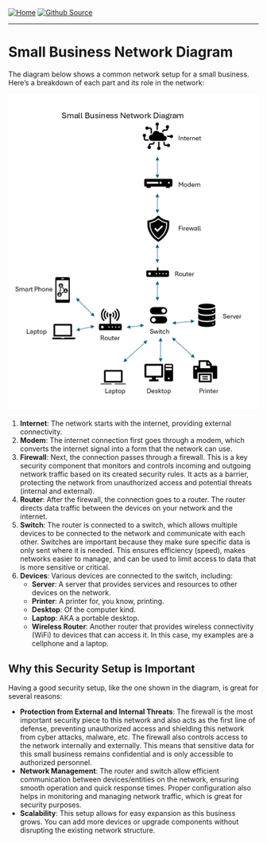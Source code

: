 <div style="display: inline-block;">
  <a href="https://breachopen.github.io/Chas-Riley/">
    <img src="https://img.shields.io/badge/Home-3ba0e6" alt="Home">
  </a>
</div>

<div style="display: inline-block;">
  <a href="https://github.com/BreachOpen/Chas-Riley/" target="_blank">
    <img src="https://img.shields.io/badge/Github_Source-3ba0e6" alt="Github Source">
  </a>
</div>


---

# Small Business Network Diagram

The diagram below shows a common network setup for a small business. Here’s a breakdown of each part and its role in the network:

![Small Business Network Diagram](assets/img/network/network1.png)

1. **Internet**: The network starts with the internet, providing external connectivity.
2. **Modem**: The internet connection first goes through a modem, which converts the internet signal into a form that the network can use.
3. **Firewall**: Next, the connection passes through a firewall. This is a key security component that monitors and controls incoming and outgoing network traffic based on its created security rules. It acts as a barrier, protecting the network from unauthorized access and potential threats (internal and external).
4. **Router**: After the firewall, the connection goes to a router. The router directs data traffic between the devices on your network and the internet.
5. **Switch**: The router is connected to a switch, which allows multiple devices to be connected to the network and communicate with each other. Switches are important because they make sure specific data is only sent where it is needed. This ensures efficiency (speed), makes networks easier to manage, and can be used to limit access to data that is more sensitive or critical.
6. **Devices**: Various devices are connected to the switch, including:
   - **Server**: A server that provides services and resources to other devices on the network.
   - **Printer**: A printer for, you know, printing.
   - **Desktop**: Of the computer kind.
   - **Laptop**: AKA a portable desktop.
   - **Wireless Router**: Another router that provides wireless connectivity (WiFi) to devices that can access it. In this case, my examples are a cellphone and a laptop.

## Why this Security Setup is Important

Having a good security setup, like the one shown in the diagram, is great for several reasons:

- **Protection from External and Internal Threats**: The firewall is the most important security piece to this network and also acts as the first line of defense, preventing unauthorized access and shielding this network from cyber attacks, malware, etc. The firewall also controls access to the network internally and externally. This means that sensitive data for this small business remains confidential and is only accessible to authorized personnel.
- **Network Management**: The router and switch allow efficient communication between devices/entities on the network, ensuring smooth operation and quick response times. Proper configuration also helps in monitoring and managing network traffic, which is great for security purposes.
- **Scalability**: This setup allows for easy expansion as this business grows. You can add more devices or upgrade components without disrupting the existing network structure.
